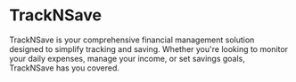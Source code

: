 # TrackNSave
TrackNSave is your comprehensive financial management solution designed to simplify tracking and saving. Whether you're looking to monitor your daily expenses, manage your income, or set savings goals, TrackNSave has you covered.
